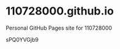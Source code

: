 # 110728000.github.io
Personal GitHub Pages site for 110728000





































































sPQ0YVGjb9
